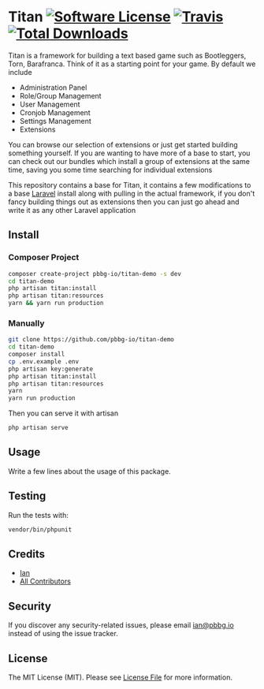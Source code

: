 # Titan [![Software License](https://img.shields.io/badge/license-MIT-brightgreen.svg?style=flat-square)](LICENSE.md) [![Travis](https://img.shields.io/travis/pbbg-io/titan-framework.svg?style=flat-square)]() [![Total Downloads](https://img.shields.io/packagist/dt/pbbg-io/titan-framework.svg?style=flat-square)](https://packagist.org/packages/pbbg-io/titan-framework)

Titan is a framework for building a text based game such as Bootleggers, Torn, Barafranca. Think of it as a starting point for your game. By default we include

- Administration Panel
- Role/Group Management
- User Management
- Cronjob Management
- Settings Management
- Extensions

You can browse our selection of extensions or just get started building something yourself. If you are wanting to have more of a base to start, you can check out our bundles which install a group of extensions at the same time, saving you some time searching for individual extensions

This repository contains a base for Titan, it contains a few modifications to a base [Laravel](https://laravel.com) install along with pulling in the actual framework, if you don't fancy building things out as extensions then you can just go ahead and write it as any other Laravel application

## Install

### Composer Project

```bash
composer create-project pbbg-io/titan-demo -s dev
cd titan-demo
php artisan titan:install
php artisan titan:resources
yarn && yarn run production
```

### Manually

```bash
git clone https://github.com/pbbg-io/titan-demo
cd titan-demo
composer install
cp .env.example .env
php artisan key:generate
php artisan titan:install
php artisan titan:resources
yarn
yarn run production
```

Then you can serve it with artisan

```bash
php artisan serve
```

## Usage
Write a few lines about the usage of this package.

## Testing
Run the tests with:

``` bash
vendor/bin/phpunit
```

## Credits

- [Ian](https://github.com/1e4)
- [All Contributors](https://github.com/pbbg-io/titan-framework/contributors)

## Security
If you discover any security-related issues, please email ian@pbbg.io instead of using the issue tracker.

## License
The MIT License (MIT). Please see [License File](/LICENSE.md) for more information.
